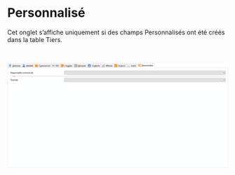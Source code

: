 # Personnalisé

Cet onglet s’affiche uniquement si des champs Personnalisés ont été 
 créés dans la table Tiers.


 


![](OngletPersonnalise.png)


 


